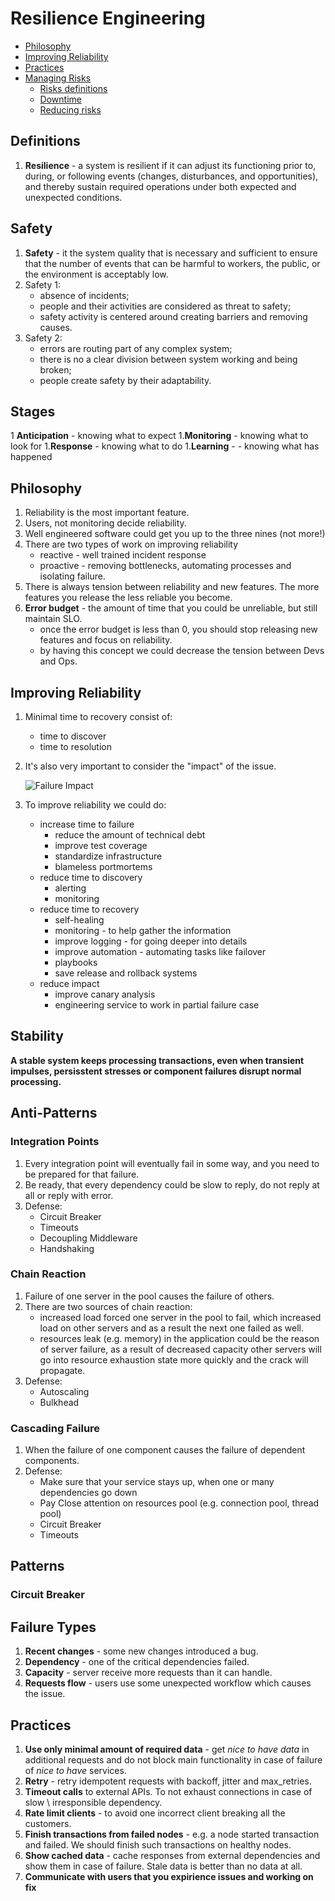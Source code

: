 # Resilience Engineering

  * [Philosophy](#philosophy)
  * [Improving Reliability](#improving-reliability)
  * [Practices](#practices)
  * [Managing Risks](#managing-risks)
    + [Risks definitions](#risks-definitions)
    + [Downtime](#downtime)
    + [Reducing risks](#reducing-risks)

## Definitions
1. **Resilience** - a system is resilient if it can adjust its functioning prior to, during, or following events (changes, disturbances, and opportunities), and thereby sustain required operations under both expected and unexpected conditions.


## Safety
1. **Safety** - it the system quality that is necessary and sufficient to ensure that the number of events that can be harmful to workers, the public, or the environment is acceptably low.
1. Safety 1:
    * absence of incidents;
    * people and their activities are considered as threat to safety;
    * safety activity is centered around creating barriers and removing causes.
1. Safety 2:
    * errors are routing part of any complex system;
    * there is no a clear division between system working and being broken;
    * people create safety by their adaptability.


## Stages
1 **Anticipation** - knowing what to expect
1.**Monitoring** - knowing what to look for
1.**Response** - knowing what to do
1.**Learning** - - knowing what has happened


## Philosophy
1. Reliability is the most important feature.
1. Users, not monitoring decide reliability.
1. Well engineered software could get you up to the three nines (not more!)
1. There are two types of work on improving reliability
    * reactive - well trained incident response
    * proactive - removing bottlenecks, automating processes and isolating failure.
1. There is always tension between reliability and new features. The more features you release the less reliable you become.
1. **Error budget** - the amount of time that you could be unreliable, but still maintain SLO.
    * once the error budget is less than 0, you should stop releasing new features and focus on reliability.
    * by having this concept we could decrease the tension between Devs and Ops.

## Improving Reliability
1. Minimal time to recovery consist of:
    * time to discover
    * time to resolution
1. It's also very important to consider the "impact" of the issue.

    ![Failure Impact](./img/failure-impact.png)

1. To improve reliability we could do:
    * increase time to failure
        * reduce the amount of technical debt
        * improve test coverage
        * standardize infrastructure
        * blameless portmortems
    * reduce time to discovery
        * alerting
        * monitoring
    * reduce time to recovery
        * self-healing
        * monitoring - to help gather the information
        * improve logging - for going deeper into details
        * improve automation - automating tasks like failover
        * playbooks
        * save release and rollback systems
    * reduce impact
        * improve canary analysis
        * engineering service to work in partial failure case

## Stability
**A stable system keeps processing transactions, even when transient impulses, persisstent stresses or component failures disrupt normal processing.**

## Anti-Patterns
### Integration Points
1. Every integration point will eventually fail in some way, and you need to be prepared for that failure.
1. Be ready, that every dependency could be slow to reply, do not reply at all or reply with error.
1. Defense:
    * Circuit Breaker
    * Timeouts
    * Decoupling Middleware
    * Handshaking

### Chain Reaction
1. Failure of one server in the pool causes the failure of others.
1. There are two sources of chain reaction:
    * increased load forced one server in the pool to fail, which increased load on other servers and as a result the next one failed as well.
    * resources leak (e.g. memory) in the application could be the reason of server failure, as a result of decreased capacity other servers will go into resource exhaustion state more quickly and the crack will propagate.
1. Defense:
    * Autoscaling
    * Bulkhead

### Cascading Failure
1. When the failure of one component causes the failure of dependent components.
1. Defense:
    * Make sure that your service stays up, when one or many dependencies go down
    * Pay Close attention on resources pool (e.g. connection pool, thread pool)
    * Circuit Breaker
    * Timeouts


## Patterns
### Circuit Breaker




## Failure Types
1. **Recent changes** - some new changes introduced a bug.
1. **Dependency** - one of the critical dependencies failed.
1. **Capacity** - server receive more requests than it can handle.
1. **Requests flow** - users use some unexpected workflow which causes the issue.

## Practices
1. **Use only minimal amount of required data** - get _nice to have data_ in additional requests and do not block main functionality in case of failure of _nice to have_ services.
1. **Retry** - retry idempotent requests with backoff, jitter and max_retries.
1. **Timeout calls** to external APIs. To not exhaust connections in case of slow \ irresponsible dependency.
1. **Rate limit clients** - to avoid one incorrect client breaking all the customers.
1. **Finish transactions from failed nodes** - e.g. a node started transaction and failed. We should finish such transactions on healthy nodes.
1. **Show cached data** - cache responses from external dependencies and show them in case of failure. Stale data is better than no data at all.
1. **Communicate with users that you expirience issues and working on fix**


